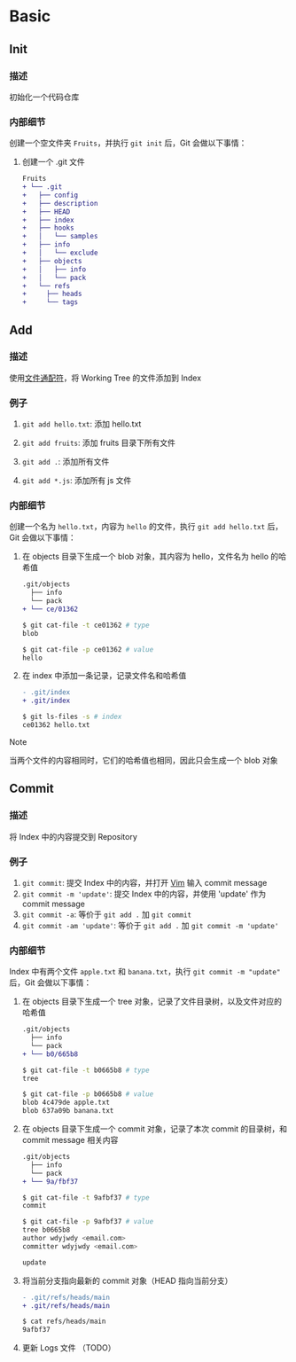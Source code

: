# Basic

## Init

### 描述

初始化一个代码仓库

### 内部细节

创建一个空文件夹 `Fruits`，并执行 `git init` 后，Git 会做以下事情：

1. 创建一个 .git 文件
   ```diff
   Fruits
   + └── .git
   +   ├── config
   +   ├── description
   +   ├── HEAD
   +   ├── index
   +   ├── hooks
   +   │   └── samples
   +   ├── info
   +   │   └── exclude
   +   ├── objects
   +   │   ├── info
   +   │   └── pack
   +   └── refs
   +     ├── heads
   +     └── tags
   ```

## Add

### 描述

使用[文件通配符]()，将 Working Tree 的文件添加到 Index

### 例子

1. `git add hello.txt`: 添加 hello.txt

2. `git add fruits`: 添加 fruits 目录下所有文件

3. `git add .`: 添加所有文件

4. `git add *.js`: 添加所有 js 文件

### 内部细节

创建一个名为 `hello.txt`，内容为 `hello` 的文件，执行 `git add hello.txt` 后，Git 会做以下事情：

1. 在 objects 目录下生成一个 blob 对象，其内容为 hello，文件名为 hello 的哈希值

   ```diff
   .git/objects
     ├── info
     └── pack
   + └── ce/01362
   ```

   ```sh
   $ git cat-file -t ce01362 # type
   blob

   $ git cat-file -p ce01362 # value
   hello
   ```

2. 在 index 中添加一条记录，记录文件名和哈希值

   ```diff
   - .git/index
   + .git/index
   ```

   ```sh
   $ git ls-files -s # index
   ce01362 hello.txt
   ```

> [!NOTE]
> 当两个文件的内容相同时，它们的哈希值也相同，因此只会生成一个 blob 对象

## Commit

### 描述

将 Index 中的内容提交到 Repository

### 例子

1. `git commit`: 提交 Index 中的内容，并打开 [Vim](../vim-cheet-sheet.md) 输入 commit message
2. `git commit -m 'update'`: 提交 Index 中的内容，并使用 'update' 作为 commit message
3. `git commit -a`: 等价于 `git add .` 加 `git commit`
4. `git commit -am 'update'`: 等价于 `git add .` 加 `git commit -m 'update'`

### 内部细节

Index 中有两个文件 `apple.txt` 和 `banana.txt`，执行 `git commit -m "update"` 后，Git 会做以下事情：

1. 在 objects 目录下生成一个 tree 对象，记录了文件目录树，以及文件对应的哈希值

   ```diff
   .git/objects
     ├── info
     └── pack
   + └── b0/665b8
   ```

   ```sh
   $ git cat-file -t b0665b8 # type
   tree

   $ git cat-file -p b0665b8 # value
   blob 4c479de apple.txt
   blob 637a09b banana.txt
   ```

2. 在 objects 目录下生成一个 commit 对象，记录了本次 commit 的目录树，和 commit message 相关内容

   ```diff
   .git/objects
     ├── info
     └── pack
   + └── 9a/fbf37
   ```

   ```sh
   $ git cat-file -t 9afbf37 # type
   commit

   $ git cat-file -p 9afbf37 # value
   tree b0665b8
   author wdyjwdy <email.com>
   committer wdyjwdy <email.com>

   update
   ```

3. 将当前分支指向最新的 commit 对象（HEAD 指向当前分支）

   ```diff
   - .git/refs/heads/main
   + .git/refs/heads/main
   ```

   ```sh
   $ cat refs/heads/main
   9afbf37
   ```

4. 更新 Logs 文件 （TODO）
